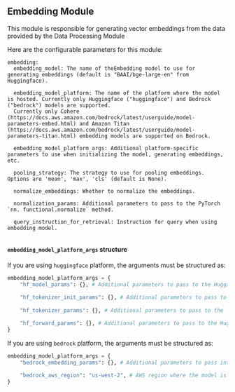 ## Embedding Module

This module is responsible for generating vector embeddings from the data provided by the Data Processing Module

Here are the configurable parameters for this module:

```
embedding:
  embedding_model: The name of theEmbedding model to use for generating embeddings (default is "BAAI/bge-large-en" from Huggingface). 

  embedding_model_platform: The name of the platform where the model is hosted. Currently only Huggingface ("huggingface") and Bedrock ("bedrock") models are supported. 
  Currently only Cohere (https://docs.aws.amazon.com/bedrock/latest/userguide/model-parameters-embed.html) and Amazon Titan (https://docs.aws.amazon.com/bedrock/latest/userguide/model-parameters-titan.html) embedding models are supported on Bedrock.
  
  embedding_model_platform_args: Additional platform-specific parameters to use when initializing the model, generating embeddings, etc.
  
  pooling_strategy: The strategy to use for pooling embeddings. Options are 'mean', 'max', 'cls' (default is None).
  
  normalize_embeddings: Whether to normalize the embeddings.
  
  normalization_params: Additional parameters to pass to the PyTorch `nn. functional.normalize` method.

  query_instruction_for_retrieval: Instruction for query when using embedding model. 
    
```

#### `embedding_model_platform_args` structure
If you are using `huggingface` platform, the arguments must be structured as:
  ```python
  embedding_model_platform_args = {
      "hf_model_params": {}, # Additional parameters to pass to the Huggingface model's `from_pretrained` initializer method.
  
      "hf_tokenizer_init_params": {}, # Additional parameters to pass to the Huggingface tokenizer's `from_pretrained` initializer method.
      
      "hf_tokenizer_params": {}, # Additional parameters to pass to the `tokenizer` method for the Huggingface model.
      
      "hf_forward_params": {}, # Additional parameters to pass to the Huggingface model's `forward` method.
  }
  ```
If you are using `bedrock` platform, the arguments must be structured as:
  ```python
  embedding_model_platform_args = {
      "bedrock_embedding_params": {}, # Additional parameters to pass into the model when generating the embeddings.

      "bedrock_aws_region": "us-west-2", # AWS region where the model is hosted on Bedrock.
  }
  ```
